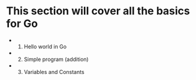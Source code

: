 # This section will cover all the basics for Go

- 1. Hello world in Go
- 2. Simple program (addition)
- 3. Variables and Constants
